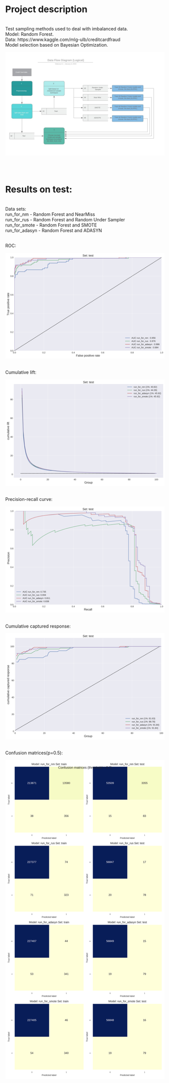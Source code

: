 # Project description
</br>
Test sampling methods used to deal with imbalanced data.</br>
Model: Random Forest.</br>
Data: https://www.kaggle.com/mlg-ulb/creditcardfraud </br>
Model selection based on Bayesian Optimization.

</br>

![alt text](https://github.com/mateusz-g94/DS-Fraud-detection/blob/master/data_flow.jpeg)

</br></br>

# Results on test:
</br>
Data sets: </br>
run_for_nm      - Random Forest and NearMiss </br>
run_for_rus     - Random Forest and Random Under Sampler </br>
run_for_smote   - Random Forest and SMOTE </br>
run_for_adasyn  - Random Forest and ADASYN </br> </br>

ROC:

![alt text](https://github.com/mateusz-g94/DS-Fraud-detection/blob/master/grp/roc_set_test.png)

</br>
Cumulative lift:

![alt text](https://github.com/mateusz-g94/DS-Fraud-detection/blob/master/grp/lift_cum_set_test.png)

</br>
Precision-recall curve:

![alt text](https://github.com/mateusz-g94/DS-Fraud-detection/blob/master/grp/prc_set_test.png)

</br>
Cumulative captured response:

![alt text](https://github.com/mateusz-g94/DS-Fraud-detection/blob/master/grp/captured_response_cum_set_test.png)

</br>
Confusion matrices(p=0.5):

![alt text](https://github.com/mateusz-g94/DS-Fraud-detection/blob/master/grp/conf_matrix.png)

